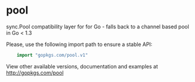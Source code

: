 pool
====

sync.Pool compatibility layer for for Go - falls back to a channel based pool in Go &lt; 1.3


Please, use the following import path to ensure a stable API:

```go
    import "gopkgs.com/pool.v1"
```

View other available versions, documentation and examples at http://gopkgs.com/pool
